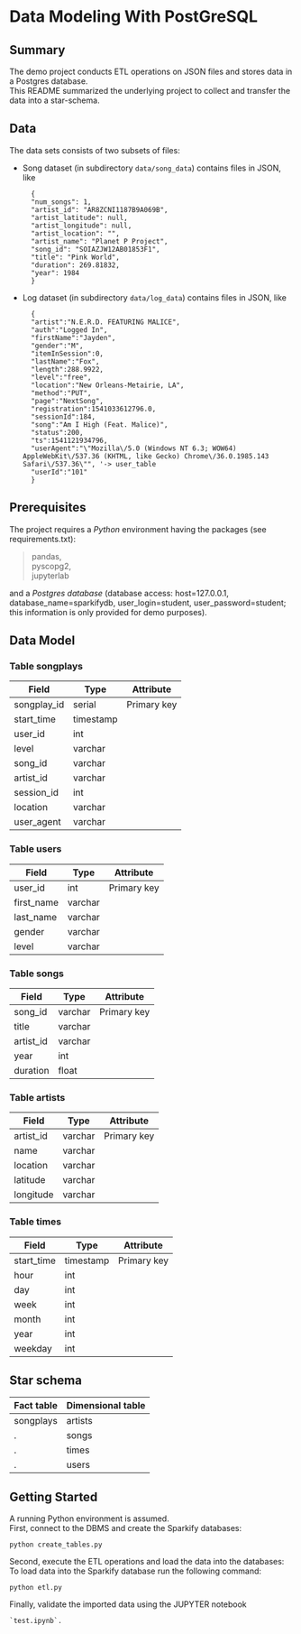 # Data Modeling With PostGreSQL

## Summary

The demo project conducts ETL operations on JSON files and stores data in a Postgres database.   
This README summarized the underlying project to collect and transfer the data into a star-schema.

## Data
The data sets consists of two subsets of files:

- Song dataset (in subdirectory `data/song_data`) contains files in JSON, like  

        {
        "num_songs": 1, 
        "artist_id": "AR8ZCNI1187B9A069B", 
        "artist_latitude": null, 
        "artist_longitude": null, 
        "artist_location": "", 
        "artist_name": "Planet P Project", 
        "song_id": "SOIAZJW12AB01853F1", 
        "title": "Pink World", 
        "duration": 269.81832, 
        "year": 1984
        }
  
- Log dataset (in subdirectory `data/log_data`) contains files in JSON, like
  
        {
        "artist":"N.E.R.D. FEATURING MALICE",
        "auth":"Logged In",
        "firstName":"Jayden",				
        "gender":"M",						
        "itemInSession":0,
        "lastName":"Fox",					
        "length":288.9922,					
        "level":"free",							
        "location":"New Orleans-Metairie, LA",	
        "method":"PUT",				
        "page":"NextSong",
        "registration":1541033612796.0,
        "sessionId":184,
        "song":"Am I High (Feat. Malice)",		
        "status":200,
        "ts":1541121934796,						
        "userAgent":"\"Mozilla\/5.0 (Windows NT 6.3; WOW64) AppleWebKit\/537.36 (KHTML, like Gecko) Chrome\/36.0.1985.143 Safari\/537.36\"", '-> user_table
        "userId":"101" 
        }

## Prerequisites

The project requires a *Python* environment having the packages (see requirements.txt):  
> pandas,  
> pyscopg2,  
> jupyterlab  

and a *Postgres database* (database access: host=127.0.0.1, database_name=sparkifydb, user_login=student, user_password=student; this information is only provided for demo purposes).

## Data Model

### Table songplays  

Field | Type | Attribute
---   | ---  | ---
songplay_id | serial | Primary key
start_time | timestamp
user_id | int
level | varchar 
song_id | varchar 
artist_id | varchar 
session_id | int 
location | varchar
user_agent | varchar


### Table users

Field | Type | Attribute
---   | ---  | --- 
user_id | int | Primary key
first_name | varchar
last_name| varchar
gender| varchar 
level| varchar
                                            



### Table songs

Field | Type | Attribute
---   | ---  | ---  
song_id | varchar | Primary key
title | varchar 
artist_id | varchar 
year | int 
duration | float
                                            


### Table artists

Field | Type | Attribute
---   | ---  | ---
artist_id | varchar | Primary key 
name | varchar 
location | varchar 
latitude | varchar 
longitude | varchar
                                                
                                                

### Table times

Field | Type | Attribute
---   | ---  | ---
start_time | timestamp |  Primary key
hour | int |  
day | int |
week | int |
month | int |
year | int |
weekday | int |
                                            
               
## Star schema

Fact table | Dimensional table
---   | ---  
songplays | artists
. | songs
. | times
. | users


## Getting Started
A running Python environment is assumed.  
First, connect to the DBMS and create the Sparkify databases:  

    python create_tables.py  

Second, execute the ETL operations and load the data into the databases:  
    To load data into the Sparkify database run the following command:

    python etl.py

Finally, validate the imported data using the JUPYTER notebook  
    
    `test.ipynb`.  
